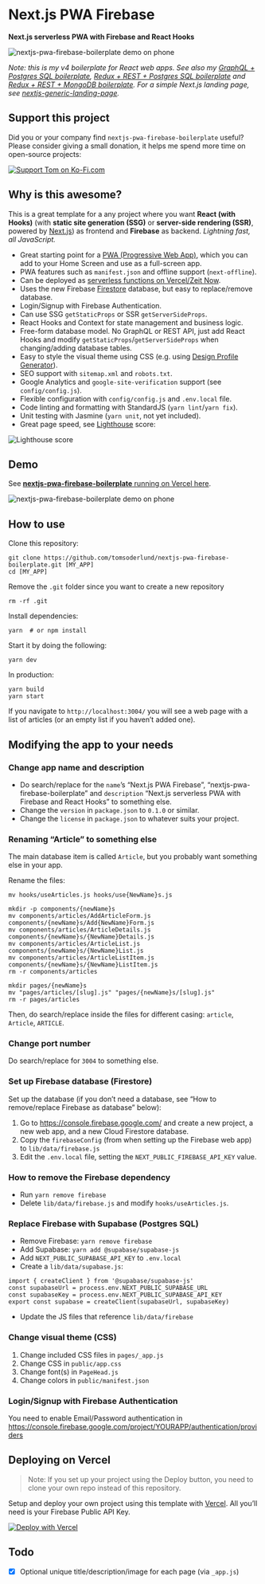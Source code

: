 # Next.js PWA Firebase

**Next.js serverless PWA with Firebase and React Hooks**

![nextjs-pwa-firebase-boilerplate demo on phone](public/share_preview.jpg)

_Note: this is my v4 boilerplate for React web apps. See also my [GraphQL + Postgres SQL boilerplate](https://github.com/tomsoderlund/nextjs-pwa-graphql-sql-boilerplate), [Redux + REST + Postgres SQL boilerplate](https://github.com/tomsoderlund/nextjs-sql-rest-api-boilerplate) and [Redux + REST + MongoDB boilerplate](https://github.com/tomsoderlund/nextjs-express-mongoose-crudify-boilerplate). For a simple Next.js landing page, see [nextjs-generic-landing-page](https://github.com/tomsoderlund/nextjs-generic-landing-page)._

## Support this project

Did you or your company find `nextjs-pwa-firebase-boilerplate` useful? Please consider giving a small donation, it helps me spend more time on open-source projects:

[![Support Tom on Ko-Fi.com](https://www.tomsoderlund.com/ko-fi_tomsoderlund_50.png)](https://ko-fi.com/tomsoderlund)

## Why is this awesome?

This is a great template for a any project where you want **React (with Hooks)** (with **static site generation (SSG)** or **server-side rendering (SSR)**, powered by [Next.js](https://github.com/zeit/next.js)) as frontend and **Firebase** as backend. *Lightning fast, all JavaScript.*

- Great starting point for a [PWA (Progressive Web App)](https://en.wikipedia.org/wiki/Progressive_web_applications), which you can add to your Home Screen and use as a full-screen app.
- PWA features such as `manifest.json` and offline support (`next-offline`).
- Can be deployed as [serverless functions on Vercel/Zeit Now](#deploying).
- Uses the new Firebase [Firestore](https://firebase.google.com/docs/firestore) database, but easy to replace/remove database.
- Login/Signup with Firebase Authentication.
- Can use SSG `getStaticProps` or SSR `getServerSideProps`.
- React Hooks and Context for state management and business logic.
- Free-form database model. No GraphQL or REST API, just add React Hooks and modify `getStaticProps`/`getServerSideProps` when changing/adding database tables.
- Easy to style the visual theme using CSS (e.g. using [Design Profile Generator](https://tomsoderlund.github.io/design-profile-generator/)).
- SEO support with `sitemap.xml` and `robots.txt`.
- Google Analytics and `google-site-verification` support (see `config/config.js`).
- Flexible configuration with `config/config.js` and `.env.local` file.
- Code linting and formatting with StandardJS (`yarn lint`/`yarn fix`).
- Unit testing with Jasmine (`yarn unit`, not yet included).
- Great page speed, see [Lighthouse](https://developers.google.com/web/tools/lighthouse) score:

![Lighthouse score](docs/lighthouse_score.png)

## Demo

See [**nextjs-pwa-firebase-boilerplate** running on Vercel here](https://nextjs-pwa-firebase-boilerplate.vercel.app/).

![nextjs-pwa-firebase-boilerplate demo on phone](docs/demo.jpg)

## How to use

Clone this repository:

    git clone https://github.com/tomsoderlund/nextjs-pwa-firebase-boilerplate.git [MY_APP]
    cd [MY_APP]

Remove the `.git` folder since you want to create a new repository

    rm -rf .git

Install dependencies:

    yarn  # or npm install

Start it by doing the following:

    yarn dev

In production:

    yarn build
    yarn start

If you navigate to `http://localhost:3004/` you will see a web page with a list of articles (or an empty list if you haven’t added one).

## Modifying the app to your needs

### Change app name and description

- Do search/replace for the `name`’s “Next.js PWA Firebase”, “nextjs-pwa-firebase-boilerplate” and `description` “Next.js serverless PWA with Firebase and React Hooks” to something else.
- Change the `version` in `package.json` to `0.1.0` or similar.
- Change the `license` in `package.json` to whatever suits your project.

### Renaming “Article” to something else

The main database item is called `Article`, but you probably want something else in your app.

Rename the files:

    mv hooks/useArticles.js hooks/use{NewName}s.js

    mkdir -p components/{newName}s
    mv components/articles/AddArticleForm.js components/{newName}s/Add{NewName}Form.js
    mv components/articles/ArticleDetails.js components/{newName}s/{NewName}Details.js
    mv components/articles/ArticleList.js components/{newName}s/{NewName}List.js
    mv components/articles/ArticleListItem.js components/{newName}s/{NewName}ListItem.js
    rm -r components/articles

    mkdir pages/{newName}s
    mv "pages/articles/[slug].js" "pages/{newName}s/[slug].js"
    rm -r pages/articles

Then, do search/replace inside the files for different casing: `article`, `Article`, `ARTICLE`.

### Change port number

Do search/replace for `3004` to something else.

### Set up Firebase database (Firestore)

Set up the database (if you don’t need a database, see “How to remove/replace Firebase as database” below):

1. Go to https://console.firebase.google.com/ and create a new project, a new web app, and a new Cloud Firestore database.
2. Copy the `firebaseConfig` (from when setting up the Firebase web app) to `lib/data/firebase.js`
3. Edit the `.env.local` file, setting the `NEXT_PUBLIC_FIREBASE_API_KEY` value.

### How to remove the Firebase dependency

- Run `yarn remove firebase`
- Delete `lib/data/firebase.js` and modify `hooks/useArticles.js`.

### Replace Firebase with Supabase (Postgres SQL)

- Remove Firebase: `yarn remove firebase`
- Add Supabase: `yarn add @supabase/supabase-js`
- Add `NEXT_PUBLIC_SUPABASE_API_KEY` to `.env.local`
- Create a `lib/data/supabase.js`:
```
import { createClient } from '@supabase/supabase-js'
const supabaseUrl = process.env.NEXT_PUBLIC_SUPABASE_URL
const supabaseKey = process.env.NEXT_PUBLIC_SUPABASE_API_KEY
export const supabase = createClient(supabaseUrl, supabaseKey)
```
- Update the JS files that reference `lib/data/firebase`

### Change visual theme (CSS)

1. Change included CSS files in `pages/_app.js`
2. Change CSS in `public/app.css`
3. Change font(s) in `PageHead.js`
4. Change colors in `public/manifest.json`

### Login/Signup with Firebase Authentication

You need to enable Email/Password authentication in https://console.firebase.google.com/project/YOURAPP/authentication/providers

## Deploying on Vercel

> Note: If you set up your project using the Deploy button, you need to clone your own repo instead of this repository.

Setup and deploy your own project using this template with [Vercel](https://vercel.com). All you’ll need is your Firebase Public API Key.

[![Deploy with Vercel](https://vercel.com/button)](https://vercel.com/import/git?s=https%3A%2F%2Fgithub.com%2Ftomsoderlund%2Fnextjs-pwa-firebase-boilerplate&env=NEXT_PUBLIC_FIREBASE_API_KEY&envDescription=Enter%20your%20public%20Firebase%20API%20Key&envLink=https://github.com/tomsoderlund/nextjs-pwa-firebase-boilerplate#deploying-with-vercel)

## Todo

- [x] Optional unique title/description/image for each page (via `_app.js`)
